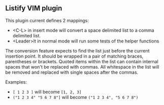 Listify VIM plugin
------------------

This plugin current defines 2 mappings:
- &lt;C-L> in insert mode will convert a space delimited list to a comma delimited list.
- &lt;Leader>lt in normal mode will run some tests of the helper functions

The conversion feature expects to find the list just before the current insertion point.
It should be wrapped in a pair of matching braces, parentheses or brackets. Quoted items
within the list can contain internal spaces that won't be replaced with commas. All
whitespace in the list will be removed and replaced with single spaces after the commas.

Examples:
- `[ 1 2 3 ]` will become `[1, 2, 3]`
- `("1 2 3 4" "5 6 7 8"]` will become `("1 2 3 4", "5 6 7 8")`
